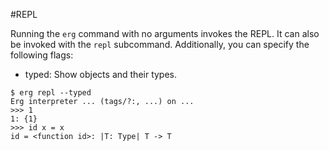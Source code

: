 #REPL

Running the `erg` command with no arguments invokes the REPL. It can also be invoked with the `repl` subcommand.
Additionally, you can specify the following flags:

* typed: Show objects and their types.

```console
$ erg repl --typed
Erg interpreter ... (tags/?:, ...) on ...
>>> 1
1: {1}
>>> id x = x
id = <function id>: |T: Type| T -> T
```